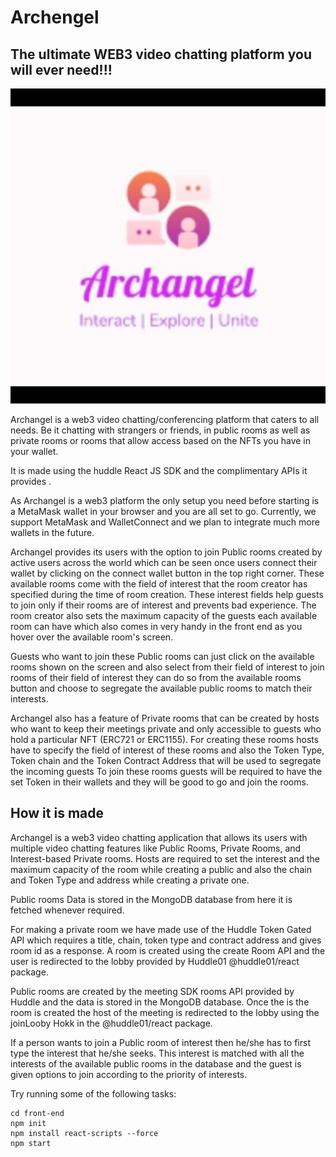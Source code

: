 # Archengel 
## The ultimate WEB3 video chatting platform you will ever need!!!

![](./Screenshots/UpdatedLogo.jpeg)

Archangel is a web3 video chatting/conferencing platform that caters to all needs.
Be it chatting with strangers or friends, in public rooms as well as private rooms or rooms that allow access based on the NFTs you have in your wallet.

It is made using the huddle React JS SDK and the complimentary APIs it provides .

As Archangel is a web3 platform the only setup you need before starting is a MetaMask wallet in your browser and you are all set to go. Currently, we support MetaMask and WalletConnect and we plan to integrate much more wallets in the future.

Archangel provides its users with the option to join Public rooms created by active users across the world which can be seen once users connect their wallet by clicking on the connect wallet button in the top right corner. These available rooms come with the field of interest that the room creator has specified during the time of room creation. These interest fields help guests to join only if their rooms are of interest and prevents bad experience. The room creator also sets the maximum capacity of the guests each available room can have which also comes in very handy in the front end as you hover over the available room's screen.

Guests who want to join these Public rooms can just click on the available rooms shown on the screen and also select from their field of interest to join rooms of their field of interest they can do so from the available rooms button and choose to segregate the available public rooms to match their interests.

Archangel also has a feature of Private rooms that can be created by hosts who want to keep their meetings private and only accessible to guests who hold a particular NFT (ERC721 or ERC1155). For creating these rooms hosts have to specify the field of interest of these rooms and also the Token Type, Token chain and the Token Contract Address that will be used to segregate the incoming guests To join these rooms guests will be required to have the set Token in their wallets and they will be good to go and join the rooms.

## How it is made 
Archangel is a web3 video chatting application that allows its users with multiple video chatting features like Public Rooms, Private Rooms, and Interest-based Private rooms. Hosts are required to set the interest and the maximum capacity of the room while creating a public and also the chain and Token Type and address while creating a private one.

Public rooms Data is stored in the MongoDB database from here it is fetched whenever required.

For making a private room we have made use of the Huddle Token Gated API which requires a title, chain, token type and contract address and gives room id as a response. A room is created using the create Room API and the user is redirected to the lobby provided by Huddle01 @huddle01/react package.  

Public rooms are created by the meeting SDK rooms API provided by Huddle and the data is stored in the MongoDB database. Once the is the room is created the host of the meeting is redirected to the lobby using the joinLooby Hokk in the @huddle01/react package. 

If a person wants to join a Public room of interest then he/she has to first type the interest that he/she seeks. This interest is matched with all the interests of the available public rooms in the database and the guest is given options to join according to the priority of interests. 




Try running some of the following tasks:

```shell
cd front-end 
npm init
npm install react-scripts --force
npm start
```
